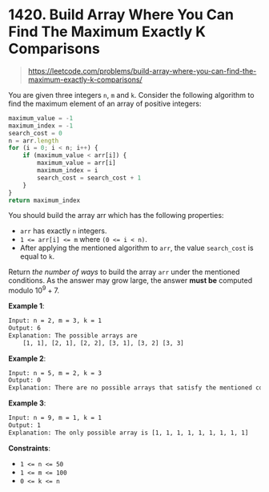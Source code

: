 # 1420. Build Array Where You Can Find The Maximum Exactly K Comparisons

> <https://leetcode.com/problems/build-array-where-you-can-find-the-maximum-exactly-k-comparisons/>

You are given three integers `n`, `m` and `k`. Consider the following algorithm
to find the maximum element of an array of positive integers:

```js
maximum_value = -1
maximum_index = -1
search_cost = 0
n = arr.length
for (i = 0; i < n; i++) {
    if (maximum_value < arr[i]) {
        maximum_value = arr[i]
        maximum_index = i
        search_cost = search_cost + 1
    }
}
return maximum_index
```

You should build the array arr which has the following properties:

- `arr` has exactly `n` integers.
- `1 <= arr[i] <= m` where `(0 <= i < n)`.
- After applying the mentioned algorithm to `arr`, the value `search_cost` is
  equal to `k`.

Return *the number of ways* to build the array `arr` under the mentioned
conditions. As the answer may grow large, the answer **must be** computed
modulo $10^9 + 7$.

**Example 1**:

```txt
Input: n = 2, m = 3, k = 1
Output: 6
Explanation: The possible arrays are
    [1, 1], [2, 1], [2, 2], [3, 1], [3, 2] [3, 3]
```

**Example 2**:

```txt
Input: n = 5, m = 2, k = 3
Output: 0
Explanation: There are no possible arrays that satisfy the mentioned conditions.
```

**Example 3**:

```txt
Input: n = 9, m = 1, k = 1
Output: 1
Explanation: The only possible array is [1, 1, 1, 1, 1, 1, 1, 1, 1]
```

**Constraints**:

- `1 <= n <= 50`
- `1 <= m <= 100`
- `0 <= k <= n`
